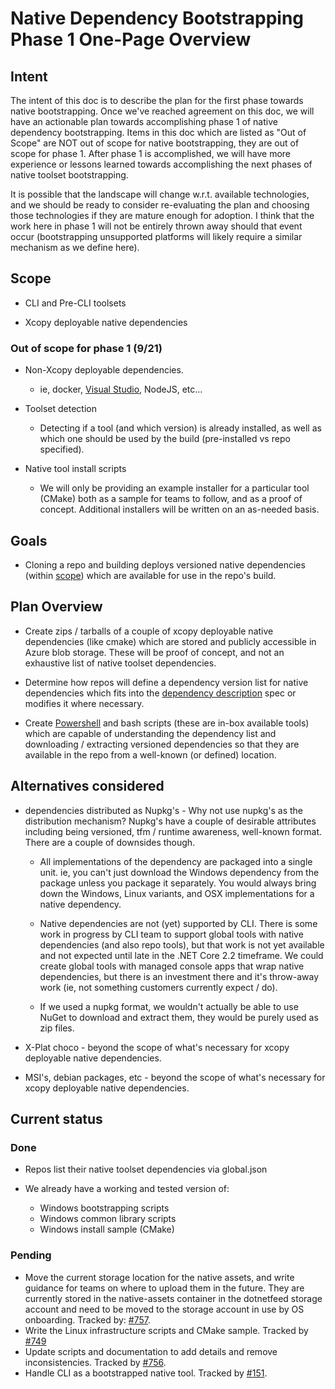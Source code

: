 # Native Dependency Bootstrapping Phase 1 One-Page Overview

## Intent

The intent of this doc is to describe the plan for the first phase towards native bootstrapping.  Once we've reached agreement on this doc, we will have an actionable plan towards accomplishing phase 1 of native dependency bootstrapping.  Items in this doc which are listed as "Out of Scope" are NOT out of scope for native bootstrapping, they are out of scope for phase 1.  After phase 1 is accomplished, we will have more experience or lessons learned towards accomplishing the next phases of native toolset bootstrapping.

It is possible that the landscape will change w.r.t. available technologies, and we should be ready to consider re-evaluating the plan and choosing those technologies if they are mature enough for adoption.  I think that the work here in phase 1 will not be entirely thrown away should that event occur (bootstrapping unsupported platforms will likely require a similar mechanism as we define here).

## Scope

- CLI and Pre-CLI toolsets

- Xcopy deployable native dependencies

### Out of scope for phase 1 (9/21)

- Non-Xcopy deployable dependencies.

  - ie, docker, [Visual Studio](https://github.com/dotnet/arcade/issues/64), NodeJS, etc...

- Toolset detection

  - Detecting if a tool (and which version) is already installed, as well as which one should be used by the build (pre-installed vs repo specified).

- Native tool install scripts

  - We will only be providing an example installer for a particular tool (CMake) both as a sample for teams to follow, and as a proof of concept.
  Additional installers will be written on an as-needed basis.


## Goals

- Cloning a repo and building deploys versioned native dependencies (within [scope](#scope)) which are available for use in the repo's build.

## Plan Overview

- Create zips / tarballs of a couple of xcopy deployable native dependencies (like cmake) which are stored and publicly accessible in Azure blob storage.  These will be proof of concept, and not an exhaustive list of native toolset dependencies.

- Determine how repos will define a dependency version list for native dependencies which fits into the [dependency description](https://github.com/dotnet/arcade/pull/120/files) spec or modifies it where necessary.

- Create [Powershell](https://docs.microsoft.com/en-us/powershell/scripting/setup/installing-windows-powershell?view=powershell-6) and bash scripts (these are in-box available tools) which are capable of understanding the dependency list and downloading / extracting versioned dependencies so that they are available in the repo from a well-known (or defined) location.

## Alternatives considered

- dependencies distributed as Nupkg's - Why not use nupkg's as the distribution mechanism?  Nupkg's have a couple of desirable attributes including being versioned, tfm / runtime awareness, well-known format.  There are a couple of downsides though.

  - All implementations of the dependency are packaged into a single unit.  ie, you can't just download the Windows dependency from the package unless you package it separately.  You would always bring down the Windows, Linux variants, and OSX implementations for a native dependency.

  - Native dependencies are not (yet) supported by CLI.  There is some work in progress by CLI team to support global tools with native dependencies (and also repo tools), but that work is not yet available and not expected until late in the .NET Core 2.2 timeframe.  We could create global tools with managed console apps that wrap native dependencies, but there is an investment there and it's throw-away work (ie, not something customers currently expect / do).

  - If we used a nupkg format, we wouldn't actually be able to use NuGet to download and extract them, they would be purely used as zip files.

- X-Plat choco - beyond the scope of what's necessary for xcopy deployable native dependencies.

- MSI's, debian packages, etc - beyond  the scope of what's necessary for xcopy deployable native dependencies.

## Current status

### Done

- Repos list their native toolset dependencies via global.json

- We already have a working and tested version of:
  - Windows bootstrapping scripts
  - Windows common library scripts
  - Windows install sample (CMake)

### Pending

- Move the current storage location for the native assets, and write guidance for teams on where to upload them in the future. 
They are currently stored in the native-assets container in the dotnetfeed storage account and need to be moved to the storage account in use by OS onboarding. Tracked by: [#757](https://github.com/dotnet/arcade/issues/757).
- Write the Linux infrastructure scripts and CMake sample. Tracked by [#749](https://github.com/dotnet/arcade/issues/749)
- Update scripts and documentation to add details and remove inconsistencies. Tracked by [#756](https://github.com/dotnet/arcade/issues/756).
- Handle CLI as a bootstrapped native tool. Tracked by [#151](https://github.com/dotnet/arcade/issues/151).
